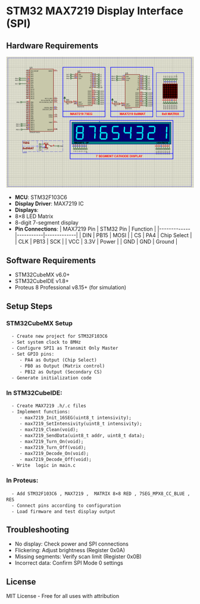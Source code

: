 # STM32 MAX7219 Display Interface (SPI)

## Hardware Requirements
![MAX7219 Display Interface Circuit](circuit.png)

   - **MCU**: STM32F103C6
   - **Display Driver**: MAX7219 IC
   - **Displays**: 
   - 8×8 LED Matrix
   - 8-digit 7-segment display
   - **Pin Connections**: 
      | MAX7219 Pin | STM32 Pin | Function    |
      |-------------|-----------|-------------|
      | DIN         | PB15      | MOSI        |
      | CS          | PA4       | Chip Select |
      | CLK         | PB13      | SCK         |
      | VCC         | 3.3V      | Power       |
      | GND         | GND       | Ground      |

## Software Requirements
   - STM32CubeMX v6.0+
   - STM32CubeIDE v1.8+
   - Proteus 8 Professional v8.15+ (for simulation)

## Setup Steps
   ### STM32CubeMX Setup
      - Create new project for STM32F103C6
      - Set system clock to 8MHz
      - Configure SPI1 as Transmit Only Master
      - Set GPIO pins:
         - PA4 as Output (Chip Select)
         - PB0 as Output (Matrix control)
         - PB12 as Output (Secondary CS)
      - Generate initialization code

   ### In STM32CubeIDE:
      - Create MAX7219 .h/.c files
      - Implement functions:
         - max7219_Init_16SEG(uint8_t intensivity);
         - max7219_SetIntensivity(uint8_t intensivity);
         - max7219_Clean(void);
         - max7219_SendData(uint8_t addr, uint8_t data);
         - max7219_Turn_On(void);
         - max7219_Turn_Off(void);
         - max7219_Decode_On(void);
         - max7219_Decode_Off(void);
      - Write  logic in main.c

   ### In Proteus:
      - Add STM32F103C6 , MAX7219 ,  MATRIX 8×8 RED , 7SEG_MPX8_CC_BLUE , RES
      - Connect pins according to configuration
      - Load firmware and test display output

## Troubleshooting
   - No display: Check power and SPI connections
   - Flickering: Adjust brightness (Register 0x0A)
   - Missing segments: Verify scan limit (Register 0x0B)
   - Incorrect data: Confirm SPI Mode 0 settings

## License
   MIT License - Free for all uses with attribution